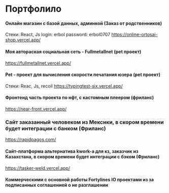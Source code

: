 <h1>Портфолило</h1>

#### Онлайн магазин с базой данных, админкой (Заказ от родственников)
Стеки: React, Js
login: erbol
password: erbol0707
https://online-ortosai-shop.vercel.app/


#### Моя автораская социальная сеть - Fullmetallnet (pet проект)
https://fullmetallnet.vercel.app/


#### Pet - проект для вычисления скорости печатания юзера (pet проект)
Стеки: Reac, Js, recoil
https://typingtest-six.vercel.app/


#### Фронтенд часть проекта по нфт, с кастомным плеером (фриланс)
https://near-front.vercel.app/


### Сайт заказанный человеком из Мексики, в скором времени будет интеграции с банком (Фриланс)
https://rapidpagos.com/


#### Сайт-платформа альтернатива kwork-а для кз, заказчик из Казахстана, в скором времени будет интеграции с бэком (Фриланс)
https://tasker-weld.vercel.app/


#### Коммерческими с основной работы Fortylines IO проектами из за подписанных соглашенией о не разглашении
